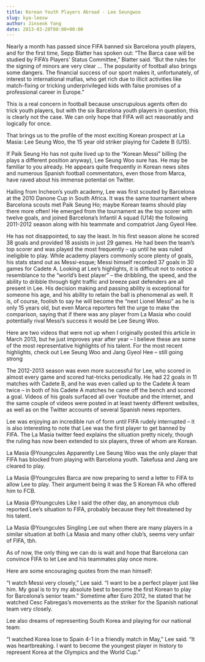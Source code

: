 ```yaml
---
title: Korean Youth Players Abroad - Lee Seungwoo
slug: kya-leesw
author: Jinseok Yang
date: 2013-03-20T00:00+00:00
---
```


Nearly a month has passed since FIFA banned six Barcelona youth players, and for the first time, Sepp Blatter has spoken out: “The Barca case will be studied by FIFA’s Players’ Status Committee,” Blatter said. “But the rules for the signing of minors are very clear … The popularity of football also brings some dangers. The financial success of our sport makes it, unfortunately, of interest to international mafias, who get rich due to illicit activities like match-fixing or tricking underprivileged kids with false promises of a professional career in Europe.”

This is a real concern in football because unscrupulous agents often do trick youth players, but with the six Barcelona youth players in question, this is clearly not the case. We can only hope that FIFA will act reasonably and logically for once.

That brings us to the profile of the most exciting Korean prospect at La Masia: Lee Seung Woo, the 15 year old striker playing for Cadete B (U15).

If Paik Seung Ho has not quite lived up to the “Korean Messi” billing (he plays a different position anyway), Lee Seung Woo sure has. He may be familiar to you already. He appears quite frequently in Korean news sites and numerous Spanish football commentators, even those from Marca, have raved about his immense potential on Twitter.

Hailing from Incheon’s youth academy, Lee was first scouted by Barcelona at the 2010 Danone Cup in South Africa. It was the same tournament where Barcelona scouts met Paik Seung Ho; maybe Korean teams should play there more often! He emerged from the tournament as the top scorer with twelve goals, and joined Barcelona’s Infantil A squad (U14) the following 2011-2012 season along  with his teammate and compatriot Jang Gyeol Hee.

He has not disappointed, to say the least. In his first season alone he scored 38 goals and provided 18 assists in just 29 games. He had been the team’s top scorer and was played the most frequently – up until he was ruled ineligible to play. While academy players commonly score plenty of goals, his stats stand out as Messi-esque; Messi himself recorded 37 goals in 30 games for Cadete A. Looking at Lee’s highlights, it is difficult not to notice a resemblance to the “world’s best player” – the dribbling, the speed, and the ability to dribble through tight traffic and breeze past defenders are all present in Lee. His decision making and passing ability is exceptional for someone his age, and his ability to retain the ball is phenomenal as well. It is, of course, foolish to say he will become the “next Lionel Messi” as he is only 15 years old, but even Marca reporters felt the urge to make the comparison, saying that if there was any player from La Masia who could potentially rival Messi’s success it would be Lee Seung Woo.

Here are two videos that were not up when I originally posted this article in March 2013, but he just improves year after year – I believe these are some of the most representative highlights of his talent. For the most recent highlights, check out Lee Seung Woo and Jang Gyeol Hee – still going strong

The 2012-2013 season was even more successful for Lee, who scored in almost every game and scored hat-tricks periodically. He had 22 goals in 11 matches with Cadete B, and he was even called up to the Cadete A team twice – in both of his Cadete A matches he came off the bench and scored a goal. Videos of his goals surfaced all over Youtube and the internet, and the same couple of videos were posted in at least twenty different websites, as well as on the Twitter accounts of several Spanish news reporters.

Lee was enjoying an incredible run of form until FIFA rudely interrupted – it is also interesting to note that Lee was the first player to get banned by FIFA. The La Masia twitter feed explains the situation pretty nicely, though the ruling has now been extended to six players, three of whom are Korean.

La Masia ‏@Youngcules Apparently Lee Seung Woo was the only player that FIFA has blocked from playing with Barcelona youth. Takefusa and Jang are cleared to play.

La Masia ‏@Youngcules Barca are now preparing to send a letter to FIFA to allow Lee to play. Their argument being it was the S Korean FA who offered him to FCB.

La Masia ‏@Youngcules Like I said the other day, an anonymous club reported Lee’s situation to FIFA, probably because they felt threatened by his talent.

La Masia ‏@Youngcules Singling Lee out when there are many players in a similar situation at both La Masia and many other club’s, seems very unfair of FIFA, tbh.

As of now, the only thing we can do is wait and hope that Barcelona can convince FIFA to let Lee and his teammates play once more.

Here are some encouraging quotes from the man himself:

“I watch Messi very closely,” Lee said. “I want to be a perfect player just like him. My goal is to try my absolute best to become the first Korean to play for Barcelona’s senior team.” Sometime after Euro 2012, he stated that he watched Cesc Fabregas’s movements as the striker for the Spanish national team very closely.

Lee also dreams of representing South Korea and playing for our national team:

“I watched Korea lose to Spain 4-1 in a friendly match in May,” Lee said. “It was heartbreaking. I want to become the youngest player in history to represent Korea at the Olympics and the World Cup.”